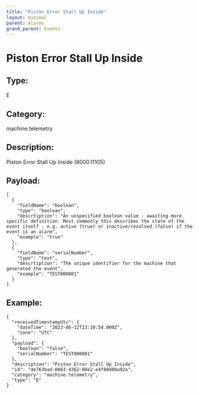 ```yaml
---
title: "Piston Error Stall Up Inside"
layout: minimal
parent: Alarms
grand_parent: Events
---
```


# Piston Error Stall Up Inside

## Type:

E

## Category:

machine.telemetry

## Description: 

Piston Error Stall Up Inside (8000.11105)

## Payload:

```
[
  {
    "fieldName": "boolean",
    "type": "boolean",
    "descrtiption": "An unspecified boolean value - awaiting more specific definition. Most commonly this describes the state of the event itself - e.g. active (true) or inactive/resolved (false) if the event is an alarm",
    "example": "true"
  },
  {
    "fieldName": "serialNumber",
    "type": "text",
    "descrtiption": "The unique identifier for the machine that generated the event",
    "example": "TEST000001"
  }
]
```

## Example:

```
{
  "receivedTimestampUtc": {
    "dateTime": "2023-06-12T13:10:54.000Z",
    "zone": "UTC"
  },
  "payload": {
    "boolean": "false",
    "serialNumber": "TEST000001"
  },
  "description": "Piston Error Stall Up Inside",
  "id": "4e763bad-0063-4362-80e2-e4f80d09a92a",
  "category": "machine.telemetry",
  "type": "E"
}
```
